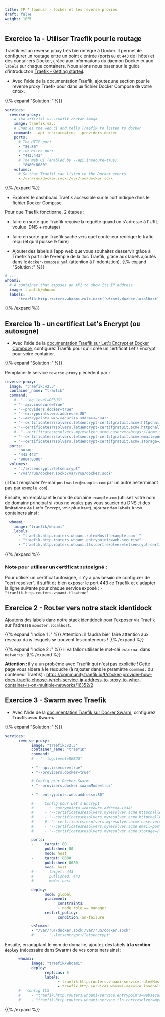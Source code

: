 ```yaml
---
title: TP 7 (bonus) - Docker et les reverse proxies
draft: false
weight: 1075
---
```


## Exercice 1a - Utiliser Traefik pour le routage

Traefik est un reverse proxy très bien intégré à Docker. Il permet de configurer un routage entre un point d'entrée (ports `80` et `443` de l'hôte) et des containers Docker, grâce aux informations du daemon Docker et aux `labels` sur chaque containers.
Nous allons nous baser sur le guide d'introduction [Traefik - Getting started](https://doc.traefik.io/traefik/getting-started/quick-start/).

- Avec l'aide de la documentation Traefik, ajoutez une section pour le reverse proxy Traefik pour dans un fichier Docker Compose de votre choix.

{{% expand "Solution :" %}}
 <!-- {linenos=table,hl_lines=[8,"15-17"],linenostart=199} -->

```yaml
services:
  reverse-proxy:
    # The official v2 Traefik docker image
    image: traefik:v2.3
    # Enables the web UI and tells Traefik to listen to docker
    command: --api.insecure=true --providers.docker
    ports:
      # The HTTP port
      - "80:80"
      # The HTTPS port
      - "443:443"
      # The Web UI (enabled by --api.insecure=true)
      - "8080:8080"
    volumes:
      # So that Traefik can listen to the Docker events
      - /var/run/docker.sock:/var/run/docker.sock
```

{{% /expand %}}

- Explorez le dashboard Traefik accessible sur le port indiqué dans le fichier Docker Compose.

Pour que Traefik fonctionne, 2 étapes :
- faire en sorte que Traefik reçoive la requête quand on s'adresse à l'URL voulue (DNS + routage)
- faire en sorte que Traefik sache vers quel conteneur rediriger le trafic reçu (et qu'il puisse le faire) 

- Ajouter des labels à l'app web que vous souhaitez desservir grâce à Traefik à partir de l'exemple de la doc Traefik, grâce aux labels ajoutés dans le `docker-compose.yml` (attention à l'indentation).
  {{% expand "Solution :" %}}

```yaml
# ...
whoami:
  # A container that exposes an API to show its IP address
  image: traefik/whoami
  labels:
    - "traefik.http.routers.whoami.rule=Host(`whoami.docker.localhost`)"
```

{{% /expand %}}

## Exercice 1b - un certificat Let's Encrypt (ou autosigné)


- Avec l'aide de la [documentation Traefik sur Let's Encrypt et Docker Compose](https://doc.traefik.io/traefik/user-guides/docker-compose/acme-http/), configurez Traefik pour qu'il crée un certificat Let's Encrypt pour votre container.
<!-- - Si vous avez une IP publique mais pas de domaine, vous pouvez utiliser le service gratuit [netlib.re] qui vous fournira un domaine en `*.netlib.re`. -->
<!-- - Vous aurez aussi besoin de configurer des DNS via `netlib.re` si vous voulez vérifier des sous-domaines (et non votre domaine principal) auprès de Let's Encrypt (de plus, si vous voulez un certificat avec *wildcard* pour tous vos sous-domaines, il faudra [résoudre le `dnsChallenge` de Let's Encrypt de manière manuelle](https://doc.traefik.io/traefik/https/acme/#dnschallenge)). -->

{{% expand "Solution :" %}}

Remplacer le service `reverse-proxy` précédent par :
 <!-- {linenos=table,hl_lines=[8,"15-17"],linenostart=199} -->

```yaml
reverse-proxy:
  image: "traefik:v2.3"
  container_name: "traefik"
  command:
    #- "--log.level=DEBUG"
    - "--api.insecure=true"
    - "--providers.docker=true"
    - "--entrypoints.web.address=:80"
    - "--entrypoints.web-securise.address=:443"
    - "--certificatesresolvers.letsencrypt-certifgratuit.acme.httpchallenge=true"
    - "--certificatesresolvers.letsencrypt-certifgratuit.acme.httpchallenge.entrypoint=web"
    #- "--certificatesresolvers.myresolver.acme.caserver=https://acme-staging-v02.api.letsencrypt.org/directory"
    - "--certificatesresolvers.letsencrypt-certifgratuit.acme.email=postmaster@example.com"
    - "--certificatesresolvers.letsencrypt-certifgratuit.acme.storage=/letsencrypt/acme.json"
  ports:
    - "80:80"
    - "443:443"
    - "8080:8080"
  volumes:
    - "./letsencrypt:/letsencrypt"
    - "/var/run/docker.sock:/var/run/docker.sock"
```

(il faut remplacer l'e-mail `postmaster@example.com` par un autre ne terminant pas par `example.com`).

Ensuite, en remplaçant le nom de domaine `example.com` (utilisez votre nom de domaine principal si vous ne voulez pas vous soucier du DNS et des limitations de Let's Encrypt, voir plus haut), ajoutez des labels à vos containers ainsi :
```yaml
  whoami:
    image: "traefik/whoami"
    labels:
      - "traefik.http.routers.whoami.rule=Host(`example.com`)"
      - "traefik.http.routers.whoami.entrypoints=web-securise"
      - "traefik.http.routers.whoami.tls.certresolver=letsencrypt-certifgratuit"
```

{{% /expand %}}


### **Note pour utiliser un certificat autosigné :**
Pour utiliser un certificat autosigné, il n'y a pas besoin de configurer de "cert resolver", il suffit de bien exposer le port 443 de Traefik et d'adapter la ligne suivante pour chaque service exposé :
`- "traefik.http.routers.whoami.tls=true"`


## Exercice 2 - Router vers notre stack identidock

Ajoutons des labels dans notre stack identidock pour l'exposer via Traefik sur l'adresse `monster.localhost`.

{{% expand "Indice 1 :" %}}
Attention : il faudra bien faire attention aux réseaux dans lesquels se trouvent les conteneurs !
{{% /expand %}}

{{% expand "Indice 2 :" %}}
Il va falloir utiliser le mot-clé `external` dans `networks:`
{{% /expand %}}

**Attention :** il y a un problème avec Traefik qui n'est pas explicite ! Cette page vous aidera à le résoudre (à rajouter dans le paramètre `command:` du conteneur Traefik) : https://community.traefik.io/t/docker-provider-how-does-traefik-choose-which-service-ip-address-to-proxy-to-when-container-is-on-multiple-networks/16852/2

## Exercice 3 - Swarm avec Traefik

- Avec l'aide de la [documentation Traefik sur Docker Swarm](https://doc.traefik.io/traefik/routing/providers/docker/#configuration-examples), configurez Traefik avec Swarm.

{{% expand "Solution :" %}}
 <!-- {linenos=table,hl_lines=[8,"15-17"],linenostart=199} -->

```yaml
services:
      reverse-proxy:
            image: "traefik:v2.3"
            container_name: "traefik"
            command:
            # - "--log.level=DEBUG"

            - "--api.insecure=true"
            - "--providers.docker=true"

            # Config pour Docker Swarm
            - "--providers.docker.swarmMode=true"

            - "--entrypoints.web.address=:80"

            #     Config pour Let's Encrypt
            #     - "--entrypoints.websecure.address=:443"
            #     - "--certificatesresolvers.myresolver.acme.httpchallenge=true"
            #     - "--certificatesresolvers.myresolver.acme.httpchallenge.entrypoint=web"
            #     #- "--certificatesresolvers.myresolver.acme.caserver=https://acme-staging-v02.api.letsencrypt.org/directory"
            #     - "--certificatesresolvers.myresolver.acme.email=postmaster@example.com"
            #     - "--certificatesresolvers.myresolver.acme.storage=/letsencrypt/acme.json"

            ports:
            -     target: 80
                  published: 80
                  mode: host
            -     target: 8080
                  published: 8080
                  mode: host
            # -     target: 443
            #       published: 443
            #       mode: host

            deploy:
                  mode: global
                  placement:
                        constraints:
                        - node.role == manager
                  restart_policy:
                        condition: on-failure

            volumes:
            - "/var/run/docker.sock:/var/run/docker.sock"
            #     - "./letsencrypt:/letsencrypt"
```


Ensuite, en adaptant le nom de domaine, ajoutez des labels  **à la section `deploy`** (nécessaire dans Swarm) de vos containers ainsi :

 <!-- {linenos=table,hl_lines=[8,"15-17"],linenostart=199} -->
```yaml
      whoami:
            image: "traefik/whoami"
            deploy:
                  replicas: 5
                  labels:
                        - traefik.http.routers.whoami-service.rule=Host(`example.com`)
                        - traefik.http.services.whoami-service.loadbalancer.server.port=80
      #   Config TLS
      #     - "traefik.http.routers.whoami-service.entrypoints=websecure"
      #     - "traefik.http.routers.whoami-service.tls.certresolver=myresolver"
```

{{% /expand %}}

<!-- - Si vous avez une IP publique mais pas de domaine, vous pouvez utiliser le service gratuit [netlib.re] qui vous fournira un domaine en `*.netlib.re`.
- Vous aurez aussi besoin de configurer des DNS via `netlib.re` si vous voulez vérifier des sous-domaines (et non votre domaine principal) auprès de Let's Encrypt (de plus, si vous voulez un certificat avec *wildcard* pour tous vos sous-domaines, il faudra [résoudre le `dnsChallenge` de Let's Encrypt de manière manuelle](https://doc.traefik.io/traefik/https/acme/#dnschallenge)). -->
